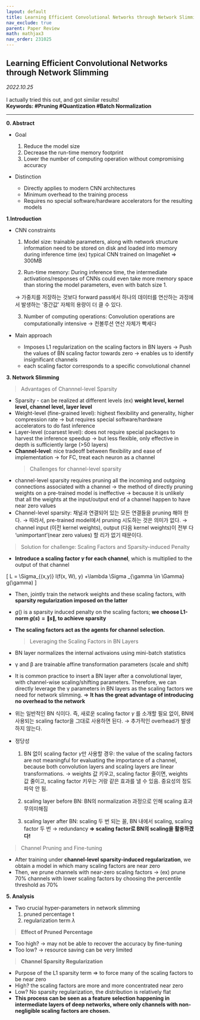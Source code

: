 ```yaml
---
layout: default
title: Learning Efficient Convolutional Networks through Network Slimming
nav_exclude: true
parent: Paper Review
math: mathjax3
nav_order: 231025
---
```


## Learning Efficient Convolutional Networks through Network Slimming

_2022.10.25_  
 <br>
I actually tried this out, and got similar results!   
**Keywords: #Pruning #Quantization #Batch Normalization**

---

**0. Abstract**

- Goal

  1. Reduce the model size
  2. Decrease the run-time memory footprint
  3. Lower the number of computing operation without compromising accuracy

- Distinction
  - Directly applies to modern CNN architectures
  - Minimum overhead to the training process
  - Requires no special software/hardware accelerators for the resulting models

**1.Introduction**

- CNN constraints

  1. Model size: trainable parameters, along with network structure information need to be stored on disk and loaded into memory during inference time (ex) typical CNN trained on ImageNet ⇒ 300MB

  2. Run-time memory: During inference time, the intermediate activations/responses of CNNs could even take more memory space than storing the model parameters, even with batch size 1.

  → 가중치를 저장하는 것보다 forward pass에서 하나의 데이터를 연산하는 과정에서 발생하는 ‘중간값’ 자체의 용량이 더 클 수 있다.

  3. Number of computing operations: Convolution operations are computationally intensive → 컨볼루션 연산 자체가 빡세다

- Main approach
  - Imposes L1 regularization on the scaling factors in BN layers → Push the values of BN scaling factor towards zero → enables us to identify insignificant channels
  - each scaling factor corresponds to a specific convolutional channel

**3. Network Slimming**

> Advantages of Channnel-level Sparsity

- Sparsity - can be realized at different levels (ex) **weight level, kernel level, channel level, layer level**
- Weight-level (fine-grained level): highest flexibility and generality, higher compression rate → but requires special software/hardware accelerators to do fast inference
- Layer-level (coarsest level): does not require special packages to harvest the inference speedup → but less flexible, only effective in depth is sufficiently large (>50 layers)
- **Channel-level**: nice tradeoff between flexibility and ease of implementation → for FC, treat each neuron as a channel
  > Challenges for channel-level sparsity
- channel-level sparsity requires pruning all the incoming and outgoing connections associated with a channel
  → the method of directly pruning weights on a pre-trained model is ineffective
  → because it is unlikely that all the weights at the input/output end of a channel happen to have near zero values
- Channel-level sparsity: 채널과 연결되어 있는 모든 연결들을 pruning 해야 한다. → 따라서, pre-trained model에서 pruning 시도하는 것은 의미가 없다. → channel input (이전 kernel weights), output (다음 kernel weights)이 전부 다 ‘unimportant’(near zero values) 할 리가 없기 때문이다.

> Solution for challenge: Scaling Factors and Sparsity-induced Penalty

- **Introduce a scaling factor $\gamma$ for each channel**, which is multiplied to the output of that channel

\[
L = \Sigma_{(x,y)} l(f(x, W), y) +\lambda \Sigma 
 _{\gamma \in \Gamma} g(\gamma)
\]

- Then, jointly train the network weights and these scaling factors, with **sparsity regularization imposed on the latter**

- $g()$ is a sparsity induced penalty on the scaling factors; **we choose L1-norm $g(s) = \|s\|$, to achieve sparsity**

- **The scaling factors act as the agents for channel selection.**
  > Leveraging the Scaling Factors in BN Layers
- BN layer normalizes the internal activaions using mini-batch statistics
- γ and β are trainable affine transformation parameters (scale and shift)
- It is common practice to insert a BN layer after a convolutional layer, with channel-wise scaling/shifting parameters. Therefore, we can directly leverage the γ parameters in BN layers as the scaling factors we need for network slimming.
  ⇒ **It has the great advantage of introducing no overhead to the network**
- 위는 일반적인 BN 식이다. 즉, 새로운 scaling factor $\gamma$ 를 소개할 필요 없이, BN에 사용되는 scaling factor을 그대로 사용하면 된다. → 추가적인 overhead가 발생하지 않는다.

- 정당성

  1. BN 없이 scaling factor $\gamma$만 사용할 경우: the value of the scaling factors are not meaningful for evaluating the importance of a channel, because both convolution layers and scaling layers are linear transformations. → weights 값 키우고, scaling factor 줄이면, weights 값 줄이고, scaling factor 키우는 거랑 같은 효과를 낼 수 있음. 중요성의 정도 파악 안 됨.

  2. scaling layer before BN: BN의 normalization 과정으로 인해 scaling 효과 무의미해짐

  3. scaling layer after BN: scaling 두 번 되는 꼴, BN 내에서 scaling, scaling factor 두 번 → redundancy
     **⇒ scaling factor로 BN의 scaling을 활용하겠다!**

> Channel Pruning and Fine-tuning

- After training under **channel-level sparsity-induced regularization**, we obtain a model in which many scaling factors are near zero
- Then, we prune channels with near-zero scaling factors
  → (ex) prune 70% channels with lower scaling factors by choosing the percentile threshold as 70%

**5. Analysis**

- Two crucial hyper-parameters in network slimming
  1. pruned percentage $\text{t}$
  2. regularization term $\lambda$

> **Effect of Pruned Percentage**

- Too high?
  → may not be able to recover the accuracy by fine-tuning
- Too low?
  → resource saving can be very limited

> **Channel Sparsity Regularization**

- Purpose of the L1 sparsity term ⇒ to force many of the scaling factors to be near zero
- High? the scaling factors are more and more concentrated near zero
- Low? No sparsity regularization, the distribution is relatively flat
- **This process can be seen as a feature selection happening in intermediate layers of deep networks, where only channels with non-negligible scaling factors are chosen.**

<script>
MathJax = {
  tex: {
    inlineMath: [['$', '$'], ['\\(', '\\)']],
    displayMath: [['$$', '$$'], ['\[', '\]']]
  },
  svg: {
    fontCache: 'global'
  }
};
</script>
<script type="text/javascript" id="MathJax-script" async
  src="https://cdn.jsdelivr.net/npm/mathjax@3/es5/tex-svg.js">
</script>
